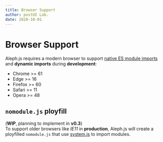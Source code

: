 ```yaml
---
title: Browser Support
author: postUI Lab.
date: 2020-10-01
---
```


# Browser Support

Aleph.js requires a modern browser to support [native ES module imports](https://caniuse.com/#feat=es6-module) and **dynamic imports** during **development**:
- Chrome >= 61
- Edge >= 16
- Firefox >= 60
- Safari >= 11
- Opera >= 48

## `nomodule.js` ployfill

(**WIP**, planning to implement in **v0.3**)
<br>
To support older browsers like *IE11* in **production**, Aleph.js will create a ployfilled `nomodule.js` that use [system.js](https://github.com/systemjs/systemjs) to import modules.
